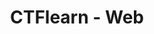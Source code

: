 ---
title : "CTFlearn - Web"
layout : category
permalink: /categories/Wargame/CTFlearn/Web/
author_profile: true
taxonomy: CTFlearn - Web
---